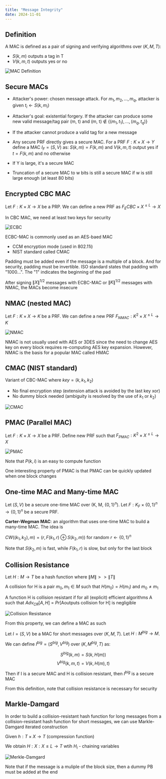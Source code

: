 ```yaml
---
title: "Message Integrity"
date: 2024-11-01
---
```

## Definition

A MAC is defined as a pair of signing and verifying algorithms over $(K, M, T)$:

- $S(k, m)$ outputs a tag in T
- $V(k, m, t)$ outputs yes or no

![MAC Definition](https://raw.githubusercontent.com/da0p/GithubPage/main/docs/assets/MAC_Definition.drawio.png)

## Secure MACs

- Attacker's power: chosen message attack. For $m_1, m_2, ..., m_q$, attacker is given $t_i \leftarrow S(k, m_i)$
- Attacker's goal: existential forgery. If the attacker can produce some new valid message/tag pair (m, t) and (m, t) $\not\in$ $\{(m_1, t_1), ..., (m_q, t_q)\}$
- If the attacker cannot produce a valid tag for a new message

- Any secure PRF directly gives a secure MAC. For a PRF $F: K \times X \rightarrow Y$ define a MAC $I_F = (S, V)$ as: $S(k, m) = F(k, m)$ and $V(k, m, t)$ output yes if $t = F(k, m)$ and no otherwise

- If Y is large, it's a secure MAC

- Truncation of a secure MAC to w bits is still a secure MAC if w is still large enough (at least 80 bits)

## Encrypted CBC MAC

Let $F: K \times X \rightarrow X$ be a PRP. We can define a new PRF as $F_ECBC \times X^{\leq L} \rightarrow X$

In CBC MAC, we need at least two keys for security

![ECBC](https://raw.githubusercontent.com/da0p/GithubPage/main/docs/assets/raw_cbc.drawio.png)

ECBC-MAC is commonly used as an AES-baed MAC

- CCM encryption mode (used in 802.11i)
- NIST standard called CMAC

Padding must be added even if the message is a multiple of a block. And for security, padding must be invertible. ISO standard states that padding with "1000...". The "1" indicates the beginning of the pad

After signing $\|X\|^{1/2}$ messages with ECBC-MAC or $\|K\|^{1/2}$ messages with NMAC, the MACs become insecure

## NMAC (nested MAC)

Let $F: K \times X \rightarrow K$ be a PRF. We can define a new PRF $F_{NMAC}: K^2 \times X^{\leq L} \rightarrow K$

![NMAC](https://raw.githubusercontent.com/da0p/GithubPage/main/docs/assets/nmac.drawio.png)

NMAC is not usually used with AES or 3DES since the need to change AES key on every block requires re-computing AES key expansion. However, NMAC is the basis for a popular MAC called HMAC

## CMAC (NIST standard)

Variant of CBC-MAC where $key = (k, k_1, k_2)$

- No final encryption step (extension attack is avoided by the last key xor)
- No dummy block needed (ambiguity is resolved by the use of $k_1$ or $k_2$)

![CMAC](https://raw.githubusercontent.com/da0p/GithubPage/main/docs/assets/cmac.drawio.png)

## PMAC (Parallel MAC)

Let $F: K \times X \rightarrow X$ be a PRF. Define new PRF such that $F_{PMAC}: K^2 \times X^{\leq L} \rightarrow X$

![PMAC](https://raw.githubusercontent.com/da0p/GithubPage/main/docs/assets/pmac.drawio.png)

Note that $P(k, i)$ is an easy to compute function

One interesting property of PMAC is that PMAC can be quickly updated when one block changes

## One-time MAC and Many-time MAC
Let $(S,V)$ be a secure one-time MAC over (K, M, $\{0,1\}^n$). Let $F:K_F \times \{0,1\}^n \rightarrow \{0,1\}^n$ be a secure PRF.

**Carter-Wegman MAC**: an algorithm that uses one-time MAC to build a many-time MAC. The idea is

$CW((k_1, k_2), m) = (r, F(k_1, r) \oplus S(k_2, m))$ for random $r \leftarrow \{0,1\}^n$

Note that $S(k_2, m)$ is fast, while $F(k_1, r)$ is slow, but only for the last block

## Collision Resistance

Let $H: M \rightarrow T$ be a hash function where $\|M\| >> \|T\|$

A collision for H is a pair $m_0, m_1 \in M$ such that $H(m_0) = H(m_1)$ and $m_0 \neq m_1$

A function H is collision resistant if for all (explicit) efficient algorithms A such that $Adv_{CR}[A,H]$ = $Pr$[Aoutputs collision for H] is negligible

![Collision Resistance](https://raw.githubusercontent.com/da0p/GithubPage/main/docs/assets/collision_resistance.drawio.png)

From this property, we can define a MAC as such

Let $I= (S,V)$ be a MAC for short messages over $(K,M,T)$. Let $H: M^{big} \rightarrow M$.

We can define $I^{big} = (S^{big}, V^{big})$ over $(K, M^{big}, T)$ as:

$$S^{big}(k,m) = S(k, H(m))$$
$$V^{big}(k, m, t) = V(k, H(m), t)$$

Then if I is a secure MAC and H is collision resistant, then $I^{big}$ is a secure MAC

From this definition, note that collision resistance is necessary for security

## Markle-Damgard

In order to build a collision-resistant hash function for long messages from a collision-resistant hash function for short messages,
we can use Markle-Damgard iterated construction

Given $h: T \times X \rightarrow T$ (compression function)

We obtain $H: X: X{\leq L} \rightarrow T$ wtih $H_i$ - chaining variables

![Merkle-Damgard](https://raw.githubusercontent.com/da0p/GithubPage/main/docs/assets/merkle_damgard.drawio.png)

Note that if the message is a muliple of the block size, then a dummy PB must be added at the end